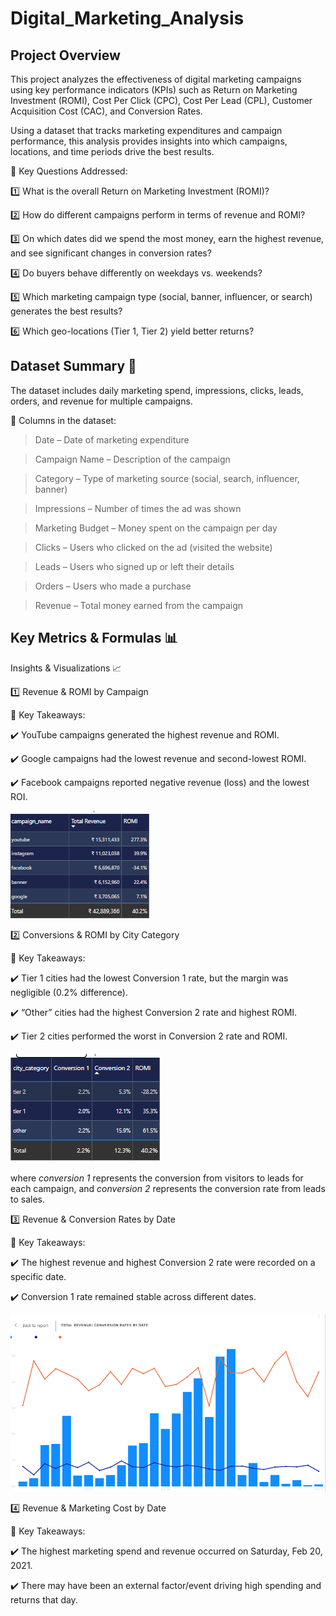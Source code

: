 # Digital_Marketing_Analysis

## Project Overview

This project analyzes the effectiveness of digital marketing campaigns using key performance indicators (KPIs) such as Return on Marketing Investment (ROMI), Cost Per Click (CPC), Cost Per Lead (CPL), Customer Acquisition Cost (CAC), and Conversion Rates.

Using a dataset that tracks marketing expenditures and campaign performance, this analysis provides insights into which campaigns, locations, and time periods drive the best results.

📌 Key Questions Addressed:

1️⃣ What is the overall Return on Marketing Investment (ROMI)?

2️⃣ How do different campaigns perform in terms of revenue and ROMI?

3️⃣ On which dates did we spend the most money, earn the highest revenue, and see significant changes in conversion rates?

4️⃣ Do buyers behave differently on weekdays vs. weekends?

5️⃣ Which marketing campaign type (social, banner, influencer, or search) generates the best results?

6️⃣ Which geo-locations (Tier 1, Tier 2) yield better returns?

## Dataset Summary 📂
The dataset includes daily marketing spend, impressions, clicks, leads, orders, and revenue for multiple campaigns.

🔹 Columns in the dataset:

> Date – Date of marketing expenditure

> Campaign Name – Description of the campaign

> Category – Type of marketing source (social, search, influencer, banner)

> Impressions – Number of times the ad was shown

> Marketing Budget – Money spent on the campaign per day

> Clicks – Users who clicked on the ad (visited the website)

> Leads – Users who signed up or left their details

> Orders – Users who made a purchase

> Revenue – Total money earned from the campaign

## Key Metrics & Formulas 📊

Insights & Visualizations 📈

1️⃣ Revenue & ROMI by Campaign

📌 Key Takeaways:

✔️ YouTube campaigns generated the highest revenue and ROMI.

✔️ Google campaigns had the lowest revenue and second-lowest ROMI.

✔️ Facebook campaigns reported negative revenue (loss) and the lowest ROI.

![Revenue/ROI](https://github.com/OlanikeCJ/Digital_Marketing_Analysis/blob/main/Images%20-%20DigiMakting/revenue_roi.png)

2️⃣ Conversions & ROMI by City Category

📌 Key Takeaways:

✔️ Tier 1 cities had the lowest Conversion 1 rate, but the margin was negligible (0.2% difference).

✔️ “Other” cities had the highest Conversion 2 rate and highest ROMI.

✔️ Tier 2 cities performed the worst in Conversion 2 rate and ROMI.

![ROMI/Conversions/city](https://github.com/OlanikeCJ/Digital_Marketing_Analysis/blob/main/Images%20-%20DigiMakting/conv_city_category.png?raw=true)

where 
*conversion 1* represents the conversion from visitors to leads for each campaign, and 
*conversion 2* represents the conversion rate from leads to sales. 

3️⃣ Revenue & Conversion Rates by Date

📌 Key Takeaways:

✔️ The highest revenue and highest Conversion 2 rate were recorded on a specific date.

✔️ Conversion 1 rate remained stable across different dates.

![conversion_by_date](https://github.com/OlanikeCJ/Digital_Marketing_Analysis/blob/main/Images%20-%20DigiMakting/conversion_by_date.png?raw=true)

4️⃣ Revenue & Marketing Cost by Date

📌 Key Takeaways:

✔️ The highest marketing spend and revenue occurred on Saturday, Feb 20, 2021.

✔️ There may have been an external factor/event driving high spending and returns that day.




